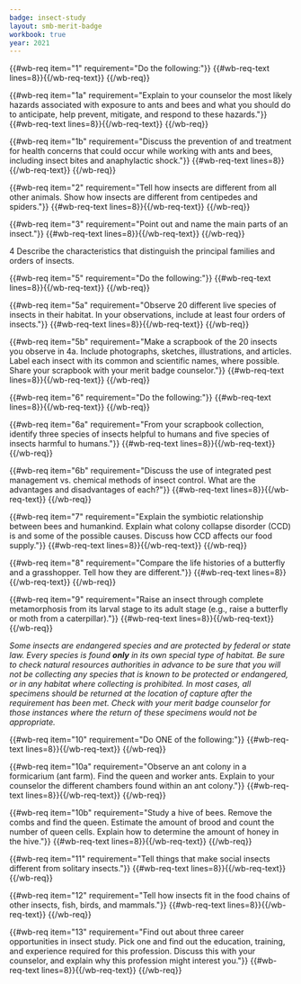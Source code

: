 ```yaml
---
badge: insect-study
layout: smb-merit-badge
workbook: true
year: 2021
---
```



{{#wb-req item="1" requirement="Do the following:"}}
{{#wb-req-text lines=8}}{{/wb-req-text}}
{{/wb-req}}

{{#wb-req item="1a" requirement="Explain to your counselor the most likely hazards associated with exposure to ants and bees and what you should do to anticipate, help prevent, mitigate, and respond to these hazards."}}
{{#wb-req-text lines=8}}{{/wb-req-text}}
{{/wb-req}}

{{#wb-req item="1b" requirement="Discuss the prevention of and treatment for health concerns that could occur while working with ants and bees, including insect bites and anaphylactic shock."}}
{{#wb-req-text lines=8}}{{/wb-req-text}}
{{/wb-req}}

{{#wb-req item="2" requirement="Tell how insects are different from all other animals. Show how insects are different from centipedes and spiders."}}
{{#wb-req-text lines=8}}{{/wb-req-text}}
{{/wb-req}}

{{#wb-req item="3" requirement="Point out and name the main parts of an insect."}}
{{#wb-req-text lines=8}}{{/wb-req-text}}
{{/wb-req}}

4 Describe the characteristics that distinguish the principal families and orders of insects.

{{#wb-req item="5" requirement="Do the following:"}}
{{#wb-req-text lines=8}}{{/wb-req-text}}
{{/wb-req}}

{{#wb-req item="5a" requirement="Observe 20 different live species of insects in their habitat. In your observations, include at least four orders of insects."}}
{{#wb-req-text lines=8}}{{/wb-req-text}}
{{/wb-req}}

{{#wb-req item="5b" requirement="Make a scrapbook of the 20 insects you observe in 4a. Include photographs, sketches, illustrations, and articles. Label each insect with its common and scientific names, where possible. Share your scrapbook with your merit badge counselor."}}
{{#wb-req-text lines=8}}{{/wb-req-text}}
{{/wb-req}}

{{#wb-req item="6" requirement="Do the following:"}}
{{#wb-req-text lines=8}}{{/wb-req-text}}
{{/wb-req}}

{{#wb-req item="6a" requirement="From your scrapbook collection, identify three species of insects helpful to humans and five species of insects harmful to humans."}}
{{#wb-req-text lines=8}}{{/wb-req-text}}
{{/wb-req}}

{{#wb-req item="6b" requirement="Discuss the use of integrated pest management vs. chemical methods of insect control. What are the advantages and disadvantages of each?"}}
{{#wb-req-text lines=8}}{{/wb-req-text}}
{{/wb-req}}

{{#wb-req item="7" requirement="Explain the symbiotic relationship between bees and humankind. Explain what colony collapse disorder (CCD) is and some of the possible causes. Discuss how CCD affects our food supply."}}
{{#wb-req-text lines=8}}{{/wb-req-text}}
{{/wb-req}}

{{#wb-req item="8" requirement="Compare the life histories of a butterfly and a grasshopper. Tell how they are different."}}
{{#wb-req-text lines=8}}{{/wb-req-text}}
{{/wb-req}}

{{#wb-req item="9" requirement="Raise an insect through complete metamorphosis from its larval stage to its adult stage (e.g., raise a butterfly or moth from a caterpillar)."}}
{{#wb-req-text lines=8}}{{/wb-req-text}}
{{/wb-req}}

*Some insects are endangered species and are protected by federal or state law. Every species is found **only** in its own special type of habitat. Be sure to check natural resources authorities in advance to be sure that you will not be collecting any species that is known to be protected or endangered, or in any habitat where collecting is prohibited. In most cases, all specimens should be returned at the location of capture after the requirement has been met. Check with your merit badge counselor for those instances where the return of these specimens would not be appropriate.*

{{#wb-req item="10" requirement="Do ONE of the following:"}}
{{#wb-req-text lines=8}}{{/wb-req-text}}
{{/wb-req}}

{{#wb-req item="10a" requirement="Observe an ant colony in a formicarium (ant farm). Find the queen and worker ants. Explain to your counselor the different chambers found within an ant colony."}}
{{#wb-req-text lines=8}}{{/wb-req-text}}
{{/wb-req}}

{{#wb-req item="10b" requirement="Study a hive of bees. Remove the combs and find the queen. Estimate the amount of brood and count the number of queen cells. Explain how to determine the amount of honey in the hive."}}
{{#wb-req-text lines=8}}{{/wb-req-text}}
{{/wb-req}}

{{#wb-req item="11" requirement="Tell things that make social insects different from solitary insects."}}
{{#wb-req-text lines=8}}{{/wb-req-text}}
{{/wb-req}}

{{#wb-req item="12" requirement="Tell how insects fit in the food chains of other insects, fish, birds, and mammals."}}
{{#wb-req-text lines=8}}{{/wb-req-text}}
{{/wb-req}}

{{#wb-req item="13" requirement="Find out about three career opportunities in insect study. Pick one and find out the education, training, and experience required for this profession. Discuss this with your counselor, and explain why this profession might interest you."}}
{{#wb-req-text lines=8}}{{/wb-req-text}}
{{/wb-req}}
